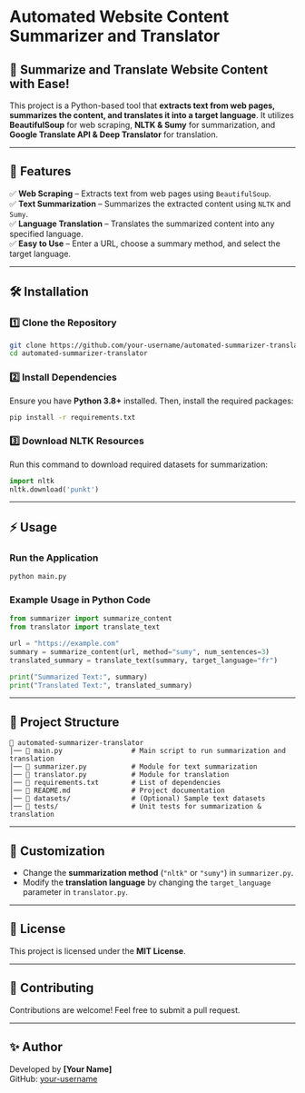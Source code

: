 # Automated Website Content Summarizer and Translator

## 🚀 Summarize and Translate Website Content with Ease!

This project is a Python-based tool that **extracts text from web pages, summarizes the content, and translates it into a target language**. It utilizes **BeautifulSoup** for web scraping, **NLTK & Sumy** for summarization, and **Google Translate API & Deep Translator** for translation.

---

## 📌 Features

✅ **Web Scraping** – Extracts text from web pages using `BeautifulSoup`.  
✅ **Text Summarization** – Summarizes the extracted content using `NLTK` and `Sumy`.  
✅ **Language Translation** – Translates the summarized content into any specified language.  
✅ **Easy to Use** – Enter a URL, choose a summary method, and select the target language.  

---

## 🛠 Installation

### **1️⃣ Clone the Repository**  
```sh
git clone https://github.com/your-username/automated-summarizer-translator.git
cd automated-summarizer-translator
```

### **2️⃣ Install Dependencies**  
Ensure you have **Python 3.8+** installed. Then, install the required packages:  
```sh
pip install -r requirements.txt
```

### **3️⃣ Download NLTK Resources**  
Run this command to download required datasets for summarization:  
```python
import nltk
nltk.download('punkt')
```

---

## ⚡ Usage

### **Run the Application**  
```sh
python main.py
```

### **Example Usage in Python Code**  
```python
from summarizer import summarize_content
from translator import translate_text

url = "https://example.com"
summary = summarize_content(url, method="sumy", num_sentences=3)
translated_summary = translate_text(summary, target_language="fr")

print("Summarized Text:", summary)
print("Translated Text:", translated_summary)
```

---

## 🧩 Project Structure

```
📂 automated-summarizer-translator
│── 📄 main.py                 # Main script to run summarization and translation
│── 📄 summarizer.py           # Module for text summarization
│── 📄 translator.py           # Module for translation
│── 📄 requirements.txt        # List of dependencies
│── 📄 README.md               # Project documentation
│── 📂 datasets/               # (Optional) Sample text datasets
│── 📂 tests/                  # Unit tests for summarization & translation
```

---

## 🔧 Customization

- Change the **summarization method** (`"nltk"` or `"sumy"`) in `summarizer.py`.  
- Modify the **translation language** by changing the `target_language` parameter in `translator.py`.  

---

## 📜 License

This project is licensed under the **MIT License**.

---

## 🤝 Contributing

Contributions are welcome! Feel free to submit a pull request.

---

## ✨ Author

Developed by **[Your Name]**  
GitHub: [your-username](https://github.com/your-username)

